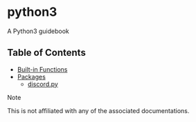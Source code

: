 # python3
A Python3 guidebook


## Table of Contents
- [Built-in Functions](<built_in/functions.md>)
- [Packages](<packages>)
  - [discord.py](<packages/discordpy.md>)


> [!NOTE]
> This is not affiliated with any of the associated documentations.